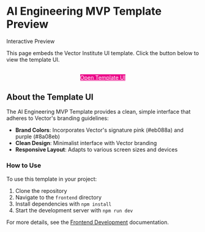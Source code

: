 # AI Engineering MVP Template Preview

<div class="admonition note">
  <p class="admonition-title">Interactive Preview</p>
  <p>This page embeds the Vector Institute UI template. Click the button below to view the template UI.</p>
</div>

<div style="text-align: center; margin: 30px 0;">
  <a href="javascript:openTemplateUI()" class="md-button md-button--primary" style="background-color: #eb088a; color: white;">
    Open Template UI
  </a>
</div>

<iframe id="template-preview" src="" style="width: 100%; height: 600px; border: 1px solid #eee; border-radius: 5px; display: none;"></iframe>

<script>
function openTemplateUI() {
  // Get base URL - construct path to the template UI
  const baseUrl = window.location.origin + window.location.pathname.split('/').slice(0, -2).join('/');
  // Create template URL relative to the current page
  const templateUrl = baseUrl + '/assets/template-ui/';

  // Make iframe taller for better visibility
  document.getElementById('template-preview').style.height = '700px';

  // Option 1: Open in iframe
  document.getElementById('template-preview').src = templateUrl;
  document.getElementById('template-preview').style.display = 'block';

  // Option 2: Open in new tab
  // window.open(templateUrl, '_blank');
}
</script>

## About the Template UI

The AI Engineering MVP Template provides a clean, simple interface that adheres to Vector's branding guidelines:

- **Brand Colors**: Incorporates Vector's signature pink (#eb088a) and purple (#8a08eb)
- **Clean Design**: Minimalist interface with Vector branding
- **Responsive Layout**: Adapts to various screen sizes and devices

### How to Use

To use this template in your project:

1. Clone the repository
2. Navigate to the `frontend` directory
3. Install dependencies with `npm install`
4. Start the development server with `npm run dev`

For more details, see the [Frontend Development](frontend-development.md) documentation.
